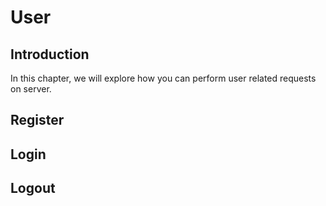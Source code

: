 User
===========================================================

Introduction
-------------
In this chapter, we will explore how you can perform user related requests on server.

Register
-------------

Login
-------------

Logout
-------------
